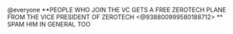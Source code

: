 @everyone **PEOPLE WHO JOIN THE VC GETS A FREE ZEROTECH PLANE FROM THE VICE PRESIDENT OF ZEROTECH <@938800999580188712> ** SPAM HIM IN GENERAL TOO